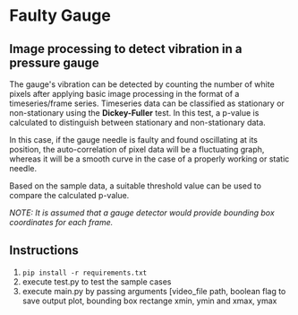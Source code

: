 # Faulty Gauge
## Image processing to detect vibration in a pressure gauge


The gauge's vibration can be detected by counting the number of white pixels after applying basic image processing in the format of a timeseries/frame series. Timeseries data can be classified as stationary or non-stationary using the <b>Dickey-Fuller</b> test. In this test, a p-value is calculated to distinguish between stationary and non-stationary data.

In this case, if the gauge needle is faulty and found oscillating at its position, the auto-correlation of pixel data will be a fluctuating graph, whereas it will be a smooth curve in the case of a properly working or static needle.

Based on the sample data, a suitable threshold value can be used to compare the calculated p-value.

<em>NOTE: It is assumed that a gauge detector would provide bounding box coordinates for each frame.</em>

## Instructions
1. ```pip install -r requirements.txt```
2. execute test.py to test the sample cases
3. execute main.py by passing arguments [video_file path, boolean flag to save output plot, bounding box rectange xmin, ymin and xmax, ymax
